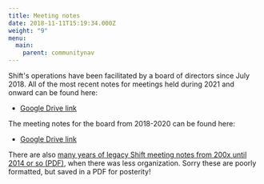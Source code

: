 ```yaml
---
title: Meeting notes
date: 2018-11-11T15:19:34.000Z
weight: "9"
menu:
  main:
    parent: communitynav
---
```

Shift's operations have been facilitated by a board of directors since July 2018. All of the most recent notes for meetings held during 2021 and onward can be found here:

* [Google Drive link](https://drive.google.com/drive/folders/1RP9pl_sU_VelT_H-3a_9WyL8FsHLHVIv?usp=sharing)

The meeting notes for the board from 2018-2020 can be found here:

* [Google Drive link](https://drive.google.com/drive/folders/1Ap4BIWV2usuA_XqiGGM-HStbVjyisomD)

There are also [many years of legacy Shift meeting notes from 200x until 2014 or so (PDF)](/docs/Shift-biz_Meeting_Notes.pdf), when there was less organization. Sorry these are poorly formatted, but saved in a PDF for posterity!